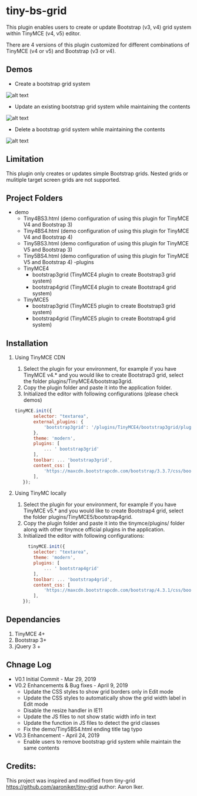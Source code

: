 # tiny-bs-grid 
This plugin enables users to create or update Bootstrap (v3, v4) grid system within TinyMCE (v4, v5) editor. 

There are 4 versions of this plugin customized for different combinations of TinyMCE (v4 or v5) and Bootstrap (v3 or v4).
## Demos
- Create a bootstrap grid system

![alt text](https://github.com/jeffhehe/tiny-bs-grid/blob/master/demos/Create_BS_Grids.gif?raw=true "Create a Bootstrap grid system")

- Update an existing bootstrap grid system while maintaining the contents

![alt text](https://github.com/jeffhehe/tiny-bs-grid/blob/master/demos/Update_BS_Grids.gif?raw=true "Update an existing Bootstrap grid system")

- Delete a bootstrap grid system while maintaining the contents

![alt text](https://github.com/jeffhehe/tiny-bs-grid/blob/master/demos/Delete_BS_Grids.gif?raw=true "Delete a bootstrap grid system")

## Limitation
This plugin only creates or updates simple Bootstrap grids. Nested grids or mulitiple target screen grids are not supported. 

## Project Folders
- demo
    - Tiny4BS3.html (demo configuration of using this plugin for TinyMCE V4 and Bootstrap 3)
    - Tiny4BS4.html (demo configuration of using this plugin for TinyMCE V4 and Bootstrap 4)
    - Tiny5BS3.html (demo configuration of using this plugin for TinyMCE V5 and Bootstrap 3)
    - Tiny5BS4.html (demo configuration of using this plugin for TinyMCE V5 and Bootstrap 4)
-plugins
    - TinyMCE4
        - bootstrap3grid (TinyMCE4 plugin to create Bootstrap3 grid system)
        - bootstrap4grid (TinyMCE4 plugin to create Bootstrap4 grid system)
    - TinyMCE5
        - bootstrap3grid (TinyMCE5 plugin to create Bootstrap3 grid system)
        - bootstrap4grid (TinyMCE5 plugin to create Bootstrap4 grid system)

## Installation
1. Using TinyMCE CDN
    1. Select the plugin for your environment, for example if you have TinyMCE v4.* and you would like to create Bootstrap3 grid, select the folder plugins/TinyMCE4/bootstrap3grid.
    2. Copy the plugin folder and paste it into the application folder.
    3. Initialized the editor with following configurations (please check demos)
    
    
     ```javascript
     tinyMCE.init({
            selector: "textarea",
            external_plugins: {
                'bootstrap3grid': '/plugins/TinyMCE4/bootstrap3grid/plugin.min.js' //local path to plugin.min.js file
            },
            theme: 'modern',
            plugins: [
                ... ' bootstrap3grid'
            ],
            toolbar: ... 'bootstrap3grid',
            content_css: [
                'https://maxcdn.bootstrapcdn.com/bootstrap/3.3.7/css/bootstrap.min.css' 
            ],
        });
     ```
2. Using TinyMC locally
    1. Select the plugin for your environment, for example if you have TinyMCE v5.* and you would like to create Bootstrap4 grid, select the folder plugins/TinyMCE5/bootstrap4grid.
    2. Copy the plugin folder and paste it into the tinymce/plugins/ folder along with other tinymce official plugins in the application.
    3. Initialized the editor with following configurations:
    
    
     ```javascript
          tinyMCE.init({
            selector: "textarea",
            theme: 'modern',
            plugins: [
                ... ' bootstrap4grid'
            ],
            toolbar: ... 'bootstrap4grid',
            content_css: [
                'https://maxcdn.bootstrapcdn.com/bootstrap/4.3.1/css/bootstrap.min.css' 
            ],
        });
     ```
## Dependancies
1. TinyMCE 4+
2. Bootstrap 3+
3. jQuery 3 +

## Chnage Log
- V0.1 Initial Commit - Mar 29, 2019
- V0.2 Enhancements & Bug fixes - April 9, 2019
    - Update the CSS styles to show grid borders only in Edit mode
    - Update the CSS styles to automatically show the grid width label in Edit mode
    - Disable the resize handler in IE11
    - Update the JS files to not show static width info in text
    - Update the function in JS files to detect the grid classes
    - Fix the demo/Tiny5BS4.html ending title tag typo
- V0.3 Enhancement - April 24, 2019
    - Enable users to remove bootstrap grid system while maintain the same contents

## Credits:
This project was inspired and modified from tiny-grid https://github.com/aaroniker/tiny-grid author: Aaron Iker.
